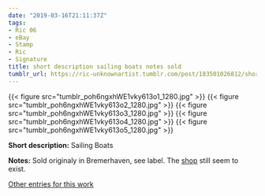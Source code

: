 ```yaml
---
date: "2019-03-16T21:11:37Z"
tags:
- Ric 06
- eBay
- Stamp
- Ric
- Signature
title: short description sailing boats notes sold
tumblr_url: https://ric-unknownartist.tumblr.com/post/183501026812/short-description-sailing-boats-notes-sold
---
```

{{< figure src="tumblr_poh6ngxhWE1vky613o1_1280.jpg" >}} 
{{< figure src="tumblr_poh6ngxhWE1vky613o2_1280.jpg" >}} 
{{< figure src="tumblr_poh6ngxhWE1vky613o3_1280.jpg" >}} 
{{< figure src="tumblr_poh6ngxhWE1vky613o4_1280.jpg" >}} 
{{< figure src="tumblr_poh6ngxhWE1vky613o5_1280.jpg" >}} 
  

**Short description:** Sailing Boats

**Notes:** Sold originaly in Bremerhaven, see label. The [shop](http://www.xn--gustav-von-hfen-clb.de/) still seem to exist.

[Other entries for this work](/tags/Ric-06)

